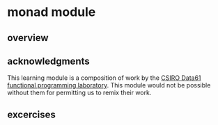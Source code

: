 # monad module

## overview 

## acknowledgments

This learning module is a composition of work by the [CSIRO Data61 functional programming laboratory](https://github.com/data61/fp-course). This module would not be possible without them for permitting us to remix their work.

## excercises
